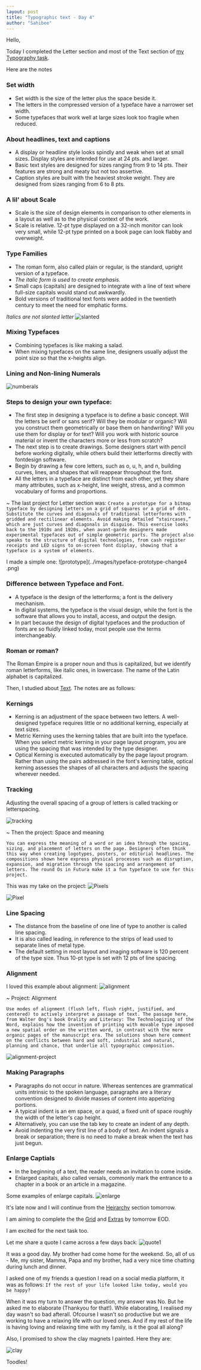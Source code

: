 ```yaml
---
layout: post
title: "Typographic text - Day 4"
author: "Sahibee"
---
```


Hello,

Today I completed the Letter section and most of the Text section of [my Typography task](https://web.archive.org/web/20161001194457/http://thinkingwithtype.com/).

Here are the notes

### Set width

- Set width is the size of the letter plus the space beside it.
- The letters in the compressed version of a typeface have a narrower set width.
- Some typefaces that work well at large sizes look too fragile when reduced.

### About headlines, text and captions

- A display or headline style looks spindly and weak when set at small sizes. Display styles are intended for use at 24 pts. and larger.
- Basic text styles are designed for sizes ranging from 9 to 14 pts. Their features are strong and meaty but not too assertive.
- Caption styles are built with the heaviest stroke weight. They are designed from sizes ranging from 6 to 8 pts.

### A lil' about Scale

- Scale is the size of design elements in comparison to other elements in a layout as well as to the physical context of the work.
- Scale is relative. 12-pt type displayed on a 32-inch monitor can look very small, while 12-pt type printed on a book page can look flabby and overweight.

### Type Families

- The roman form, also called plain or regular, is the standard, upright version of a typeface.
- _The italic form is used to create emphasis._
- Small caps (capitals) are designed to integrate with a line of text where full-size capitals would stand out awkwardly.
- Bold versions of traditional text fonts were added in the twentieth century to meet the need for emphatic forms.

_Italics are not slanted letter_
![slanted](../images/italics-change-day4.png)

### Mixing Typefaces

- Combining typefaces is like making a salad.
- When mixing typefaces on the same line, designers usually adjust the point size so that the x-heights align.

### Lining and Non-lining Numerals

![numberals](../images/numerals-change4.png)

### Steps to design your own typeface:

- The first step in designing a typeface is to define a basic concept. Will the letters be serif or sans serif? Will they be modular or organic? Will you construct them geometrically or base them on handwriting? Will you use them for display or for text? Will you work with historic source material or invent the characters more or less from scratch?
- The next step is to create drawings. Some designers start with pencil before working digitally, while others build their letterforms directly with fontdesign software.
- Begin by drawing a few core letters, such as o, u, h, and n, building curves, lines, and shapes that will reappear throughout the font.
- All the letters in a typeface are distinct from each other, yet they share many attributes, such as x-height, line weight, stress, and a common vocabulary of forms and proportions.

~ The last project for Letter section was:
`Create a prototype for a bitmap typeface by designing letters on a grid of squares or a grid of dots. Substitute the curves and diagonals of traditional letterforms with gridded and rectilinear elements. Avoid making detailed “staircases,” which are just curves and diagonals in disguise. This exercise looks back to the 1910s and 1920s, when avant-garde designers made experimental typefaces out of simple geometric parts. The project also speaks to the structure of digital technologies, from cash register receipts and LED signs to on-screen font display, showing that a typeface is a system of elements.`

I made a simple one:
![prototype](../images/typeface-prototype-change4
.png)

### Difference between Typeface and Font.

- A typeface is the design of the letterforms; a font is the delivery mechanism.
- In digital systems, the typeface is the visual design, while the font is the software that allows you to install, access, and output the design.
- In part because the design of digital typefaces and the production of fonts are so fluidly linked today, most people use the terms interchangeably.

### Roman or roman?

The Roman Empire is a proper noun and thus is capitalized, but we identify roman letterforms, like italic ones, in lowercase. The name of the Latin alphabet is capitalized.

Then, I studied about [Text](https://web.archive.org/web/20161008211433/http://www.thinkingwithtype.com/contents/text). The notes are as follows:

### Kernings

- Kerning is an adjustment of the space between two letters. A well-designed typeface requires little or no additional kerning, especially at text sizes.
- Metric Kerning uses the kerning tables that are built into the typeface. When you select metric kerning in your page layout program, you are using the spacing that was intended by the type designer.
- Optical Kerning is executed automatically by the page layout program. Rather than using the pairs addressed in the font's kerning table, optical kerning assesses the shapes of all characters and adjusts the spacing wherever needed.

### Tracking

Adjusting the overall spacing of a group of letters is called tracking or letterspacing.

![tracking](../images/tracking-change4.png)

~ Then the project: Space and meaning

`You can express the meaning of a word or an idea through the spacing, sizing, and placement of letters on the page. Designers often think this way when creating logotypes, posters, or editorial headlines. The compositions shown here express physical processes such as disruption, expansion, and migration through the spacing and arrangement of letters. The round Os in Futura make it a fun typeface to use for this project.`

This was my take on the project:
![Pixels](../images/pixels-change4.png)

![Pixel](../images/pixel-change4.png)

### Line Spacing

- The distance from the baseline of one line of type to another is called line spacing.
- It is also called leading, in reference to the strips of lead used to separate lines of metal type.
- The default setting in most layout and imaging software is 120 percent of the type size. Thus 10-pt type is set with 12 pts of line spacing.

### Alignment

I loved this example about alignment:
![alignment](../images/alignment-change4.png)

~ Project: Alignment

`Use modes of alignment (flush left, flush right, justified, and centered) to actively interpret a passage of text. The passage here, from Walter Ong's book Orality and Literacy: The Technologizing of the Word, explains how the invention of printing with movable type imposed a new spatial order on the written word, in contrast with the more organic pages of the manuscript era. The solutions shown here comment on the conflicts between hard and soft, industrial and natural, planning and chance, that underlie all typographic composition.`

![alignment-project](../images/alignment-task-change4.png)

### Making Paragraphs

- Paragraphs do not occur in nature. Whereas sentences are grammatical units intrinsic to the spoken language, paragraphs are a literary convention designed to divide masses of content into appetizing portions.
- A typical indent is an em space, or a quad, a fixed unit of space roughly the width of the letter's cap height.
- Alternatively, you can use the tab key to create an indent of any depth.
- Avoid indenting the very first line of a body of text. An indent signals a break or separation; there is no need to make a break when the text has just begun.

### Enlarge Captials

- In the beginning of a text, the reader needs an invitation to come inside.
- Enlarged capitals, also called versals, commonly mark the entrance to a chapter in a book or an article in a magazine.

Some examples of enlarge capitals.
![enlarge](../images/enlarge-capital-change4.png)

It's late now and I will continue from the [Heirarchy](https://web.archive.org/web/20161008211433/http://www.thinkingwithtype.com/contents/text/#Hierarchy) section tomorrow.

I am aiming to complete the the [Grid](https://web.archive.org/web/20161014001909/http://thinkingwithtype.com/contents/grid) and [Extras](https://web.archive.org/web/20161002111759/http://www.thinkingwithtype.com/contents/extras/) by tomorrow EOD.

I am excited for the next task too.

Let me share a quote I came across a few days back:
![quote1](../images/quote1-change4.jpeg)

It was a good day. My brother had come home for the weekend. So, all of us - Me, my sister, Mamma, Papa and my brother, had a very nice time chatting during lunch and dinner.

I asked one of my friends a question I read on a social media platform, it was as follows:
`If the rest of your life looked like today, would you be happy?`

When it was my turn to answer the question, my answer was No. But he asked me to elaborate (Thankyou for that!). While elaborating, I realised my day wasn't so bad afterall. Ofcourse I wasn't so productive but we are working to have a relaxing life with our loved ones. And if my rest of the life is having loving and relaxing time with my family, is it the goal all along?

Also, I promised to show the clay magnets I painted. Here they are:

![clay](../images/clay-change4.png)

Toodles!
